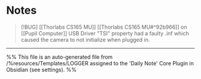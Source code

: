 # Notes

> [!BUG] [[Thorlabs CS165 MU]] [[Thorlabs CS165 MU#^92b966]] 
> on [[Pupil Computer]] USB Driver "TSI" property had a faulty .inf which caused the camera to not initialize when plugged in. 


---
%%
This file is an auto-generated file from /%resources/Templates/LOGGER assigned to the 'Daily Note' Core Plugin in Obsidian (see settings). 
%%